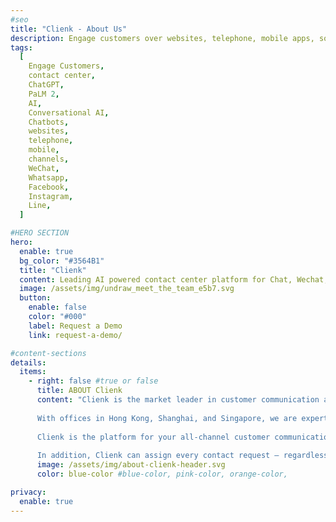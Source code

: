 ```yaml
---
#seo
title: "Clienk - About Us"
description: Engage customers over websites, telephone, mobile apps, social media channels like WeChat, Whatsapp, Facebook, Instagram and many other popular messaging apps.
tags:
  [
    Engage Customers,
    contact center,
    ChatGPT,
    PaLM 2,
    AI,
    Conversational AI,
    Chatbots,
    websites,
    telephone,
    mobile,
    channels,
    WeChat,
    Whatsapp,
    Facebook,
    Instagram,
    Line,
  ]

#HERO SECTION
hero:
  enable: true
  bg_color: "#3564B1"
  title: "Clienk"
  content: Leading AI powered contact center platform for Chat, Wechat, WhatsApp, Phone, E-Mail, Facebook, Weibo, Instagram, e-commerce platforms like Lazada and Shopee and your own App.
  image: /assets/img/undraw_meet_the_team_e5b7.svg
  button:
    enable: false
    color: "#000"
    label: Request a Demo
    link: request-a-demo/

#content-sections
details:
  items:
    - right: false #true or false
      title: ABOUT Clienk
      content: "Clienk is the market leader in customer communication and online conversion solutions, helping companies serve their customers faster and more efficiently. <br><br>
    
      With offices in Hong Kong, Shanghai, and Singapore, we are experts in connecting your customers to your brand, particularly in these local markets. With full licensing for mainland China, you can rest assured that your communication and data storage complies with all local regulations.<br><br>
      
      Clienk is the platform for your all-channel customer communication. This intelligent, web-based application integrates your big data environment, chat messages, telephone and video conversations, emails, web interactions, WeChat, Facebook Messenger, WhatsApp Business Messenger, Apple Business Chat, Line, Instagram, native app messages, e-commerce platform messages from Lazada or Shopee, customer logs, and browsing behavior into a single customer profile.<br><br>
      
      In addition, Clienk can assign every contact request – regardless of the communication channel – to the most suitable representative, thereby achieving higher service levels while reducing costs. Furthermore, Clienk's solutions stand out with their excellent accessibility, stability, reliability, and user-friendly interface. In this way, Clienk provides the only fully integrated all-channel communication platform without any time-intensive implementations."
      image: /assets/img/about-clienk-header.svg
      color: blue-color #blue-color, pink-color, orange-color,

privacy:
  enable: true
---
```

